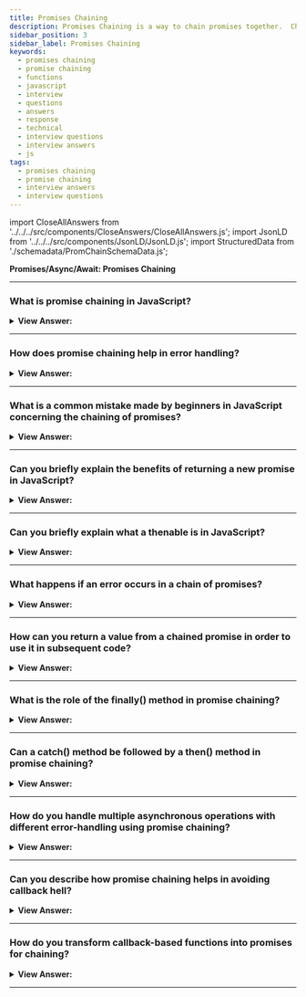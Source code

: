 ```yaml
---
title: Promises Chaining
description: Promises Chaining is a way to chain promises together.  Chaining promises is a process of chaining subscribers of the initial promise. Interview Questions
sidebar_position: 3
sidebar_label: Promises Chaining
keywords:
  - promises chaining
  - promise chaining
  - functions
  - javascript
  - interview
  - questions
  - answers
  - response
  - technical
  - interview questions
  - interview answers
  - js
tags:
  - promises chaining
  - promise chaining
  - interview answers
  - interview questions
---
```


import CloseAllAnswers from '../../../src/components/CloseAnswers/CloseAllAnswers.js';
import JsonLD from '../../../src/components/JsonLD/JsonLD.js';
import StructuredData from './schemadata/PromChainSchemaData.js';

<JsonLD data={StructuredData} />

<head>
  <title>Promises Chaining | JavaScript Frontend Phone Interview</title>
</head>

**Promises/Async/Await: Promises Chaining**

<CloseAllAnswers />

---

### What is promise chaining in JavaScript?

<details>
  <summary><strong>View Answer:</strong></summary>
  <div>
  <div><strong>Interview Response:</strong> Promise chaining is a technique that allows sequential execution of asynchronous operations by connecting multiple promises, using then() and catch() methods, resulting in cleaner and more maintainable code.</div><br />
  <div><strong>Technical Response:</strong> Chaining promises is why we have promises in the first place. It is proper to tell JavaScript the next thing to do after an asynchronous task is done, thus avoiding the pyramid of doom typically associated with nested callbacks. It also reduces the complexity of your code and increases readability.
  </div><br />
  <div><strong className="codeExample">Code Example:</strong><br /><br />

  <div></div>

```js
new Promise(function (resolve, reject) {
  setTimeout(() => resolve(1), 1000); // (*)
})
  .then(function (result) {
    // (**)

    alert(result); // 1
    return result * 2;
  })
  .then(function (result) {
    // (***)

    alert(result); // 2
    return result * 2;
  })
  .then(function (result) {
    alert(result); // 4
    return result * 2;
  });
```

  </div>
  </div>
</details>

---

### How does promise chaining help in error handling?

<details>
  <summary><strong>View Answer:</strong></summary>
  <div>
  <div><strong>Interview Response:</strong> Promise chaining centralizes error handling by allowing a single catch() method to handle errors from multiple then() methods, improving readability and reducing the need for multiple error handlers.<br />
  </div>
  </div>
</details>

---

### What is a common mistake made by beginners in JavaScript concerning the chaining of promises?

<details>
  <summary><strong>View Answer:</strong></summary>
  <div>
  <div><strong>Interview Response:</strong> A classic mistake made by new developers is breaking the promises chain. New developers often attempt to separate or break the chain for readability or lack of knowledge. Although technically, we can also add many “.then” to a single promise. This method isn't considered chaining since it adds numerous handlers to a single promise without passing the result. Instead, they process the result independently from one another. We rarely need multiple handlers for one promise in practice, and chaining often gets used.
</div><br />
  <div><strong className="codeExample">Code Example:</strong><br /><br />

  <div></div>

```js
let promise = new Promise(function (resolve, reject) {
  setTimeout(() => resolve(1), 1000);
});

promise.then(function (result) {
  alert(result); // 1
  return result * 2;
});

promise.then(function (result) {
  alert(result); // 1
  return result * 2;
});

promise.then(function (result) {
  alert(result); // 1
  return result * 2;
});
```

:::note
An example of breaking the chain of Promises is using the promise.then, in an individual invocation, subscribe to a promise.
:::

  </div>
  </div>
</details>

---

### Can you briefly explain the benefits of returning a new promise in JavaScript?

<details>
  <summary><strong>View Answer:</strong></summary>
  <div>
  <div><strong>Interview Response:</strong> Returning a new promise in JavaScript enables proper chaining of asynchronous operations, ensures correct value propagation through the chain, and allows for better error handling and overall code maintainability.
</div><br />
  <div><strong className="codeExample">Code Example:</strong><br /><br />

  <div></div>

```js
new Promise(function (resolve, reject) {
  setTimeout(() => resolve(1), 3000);
})
  .then(function (result) {
    alert(result); // 1

    // Returning a Promise
    return new Promise((resolve, reject) => {
      // (*)
      setTimeout(() => resolve(result * 2), 2000);
    });
  })
  .then(function (result) {
    // (**)

    alert(result); // 2

    return new Promise((resolve, reject) => {
      setTimeout(() => resolve(result * 2), 1000);
    });
  })
  .then(function (result) {
    alert(result); // 4
  });
```

  </div>
  </div>
</details>

---

### Can you briefly explain what a thenable is in JavaScript?

<details>
  <summary><strong>View Answer:</strong></summary>
  <div>
  <div><strong>Interview Response:</strong> A thenable in JavaScript is an class, object, or function with a then() method, which can be used in promise chains. Promises are a specific type of thenable, adhering to the Promise/A+ specification.
</div><br />
  <div><strong>Technical Response:</strong> A “thenable” object is an arbitrary object that has a method .then. It gets treated the same way as a promise. The idea is that 3rd-party libraries may implement “promise-compatible” objects of their own. They can have an extended set of methods and be compatible with native promises, because they implement .then. This feature allows us to integrate custom objects with promise chains without having to inherit from Promise.
</div><br />
  <div><strong className="codeExample">Code Example:</strong><br /><br />

  <div></div>

```js
class Thenable {
  constructor(num) {
    this.num = num;
  }
  then(resolve, reject) {
    console.log(resolve); // function() { native code }
    // resolve with this.num * 2 after the 1 second
    setTimeout(() => resolve(this.num * 2), 1000); // (**)
  }
}

new Promise((resolve) => resolve(1))
  .then((result) => {
    return new Thenable(result); // (*)
  })
  .then(console.log); // shows 2 after 1000ms
```

  </div>
  </div>
</details>

---

### What happens if an error occurs in a chain of promises?

<details>
  <summary><strong>View Answer:</strong></summary>
  <div>
  <div><strong>Interview Response:</strong> If an error occurs in a promise chain, the error will be propagated down the chain, skipping remaining then() methods, until it's caught by a catch() method or an unhandled rejection occurs.<br />
  </div>
  </div>
</details>

---

### How can you return a value from a chained promise in order to use it in subsequent code?

<details>
  <summary><strong>View Answer:</strong></summary>
  <div>
  <div><strong>Interview Response:</strong> To use a value from a promise chain in subsequent code, attach a then() method to the end of the chain, and use the value within the callback or return it as another promise.<br />
  </div>
  </div>
</details>

---

### What is the role of the finally() method in promise chaining?

<details>
  <summary><strong>View Answer:</strong></summary>
  <div>
  <div><strong>Interview Response:</strong> The finally() method in promise chaining is used to execute code regardless of whether the promises resolved or rejected, making it ideal for cleanup tasks or follow-up actions after the chain.<br />
  </div>
  </div>
</details>

---

### Can a catch() method be followed by a then() method in promise chaining?

<details>
  <summary><strong>View Answer:</strong></summary>
  <div>
  <div><strong>Interview Response:</strong> Yes, a catch() method can be followed by a then() method, allowing you to recover from errors and continue the chain or perform a different action based on the error encountered.<br />
  </div>
  </div>
</details>

---

### How do you handle multiple asynchronous operations with different error-handling using promise chaining?

<details>
  <summary><strong>View Answer:</strong></summary>
  <div>
  <div><strong>Interview Response:</strong> To handle different error handling in a promise chain, you can place catch() methods after each then() method, allowing you to specifically handle errors related to each individual asynchronous operation.<br />
  </div>
  </div>
</details>

---

### Can you describe how promise chaining helps in avoiding callback hell?

<details>
  <summary><strong>View Answer:</strong></summary>
  <div>
  <div><strong>Interview Response:</strong> Promise chaining avoids callback hell by providing a flat, linear structure for handling asynchronous operations, reducing nested callbacks and improving readability and maintainability of the code.<br />
  </div>
  </div>
</details>

---

### How do you transform callback-based functions into promises for chaining?

<details>
  <summary><strong>View Answer:</strong></summary>
  <div>
  <div><strong>Interview Response:</strong> To transform callback-based functions into promises, wrap the function in a new Promise constructor, using resolve and reject as callbacks to handle successful results or errors, allowing for chaining.<br />
  </div>
  </div>
</details>

---
